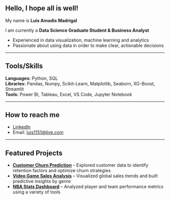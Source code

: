 ## Hello, I hope all is well!

My name is **Luis Amadis Madrigal**  

I am currently a **Data Science Graduate Student & Business Analyst**

- Experienced in data visualization, machine learning and analytics  
- Passionate about using data in order to make clear, actionable decisions  

---

## Tools/Skills

**Languages:** Python, SQL  
**Libraries:** Pandas, Numpy, Scikit-Learn, Matplotlib, Seaborn, XG-Boost, Streamlit  
**Tools:** Power BI, Tableau, Excel, VS Code, Jupyter Notebook  

---

## How to reach me

- [LinkedIn](https://www.linkedin.com/in/luis-amadis-madrigal-86523422b/)  
- Email: luis1151@live.com  

---

## Featured Projects

- [**Customer Churn Prediction**](https://github.com/Amadis15/Telco-Customer-Churn) – Explored customer data to identify retention factors and optimize churn strategies  
- [**Video Game Sales Analysis**](https://github.com/Amadis15/Video-Game-Sales-Analysis-and-Genre-Prediction) – Visualized global sales trends and built predictive insights by genre  
- [**NBA Stats Dashboard**](https://github.com/Amadis15/NBA-Stats-Project) – Analyzed player and team performance metrics using a variety of tools  




<!--
**Amadis15/Amadis15** is a ✨ _special_ ✨ repository because its `README.md` (this file) appears on your GitHub profile.

Here are some ideas to get you started:

- 🔭 I’m currently working on ...
- 🌱 I’m currently learning ...
- 👯 I’m looking to collaborate on ...
- 🤔 I’m looking for help with ...
- 💬 Ask me about ...
- 📫 How to reach me: ...
- 😄 Pronouns: ...
- ⚡ Fun fact: ...
-->
